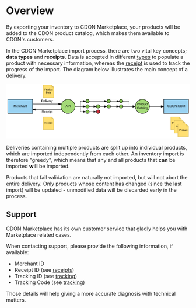 # Overview

By exporting your inventory to CDON Marketplace, your products will be added to the CDON product catalog, which makes them available to CDON's customers.

In the CDON Marketplace import process, there are two vital key concepts; **data types** and **receipts**. Data is accepted in different [types](data-types.md) to populate a product with necessary information, whereas the [receipt](receipts.md) is used to track the progress of the import. The diagram below illustrates the main concept of a delivery.

![Conceptual Overview](conceptual-overview.png)

Deliveries containing multiple products are split up into individual products, which are imported independently from each other. An inventory import is therefore "greedy", which means that any and all products that **can** be imported **will** be imported.

Products that fail validation are naturally not imported, but will not abort the entire delivery. Only products whose content has changed (since the last import) will be updated - unmodified data will be discarded early in the process.


## Support

CDON Marketplace has its own customer service that gladly helps you with Marketplace related cases.

When contacting support, please provide the following information, if available:

* Merchant ID
* Receipt ID (see [receipts](receipts.md))
* Tracking ID (see [tracking](tracking.md))
* Tracking Code (see [tracking](tracking.md))

Those details will help giving a more accurate diagnosis with technical matters.